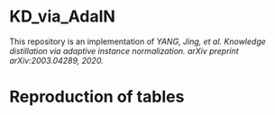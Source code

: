 # KD_via_AdaIN

This repository is an implementation of *YANG, Jing, et al. Knowledge distillation via adaptive instance normalization. arXiv preprint arXiv:2003.04289, 2020.*

# Reproduction of tables


